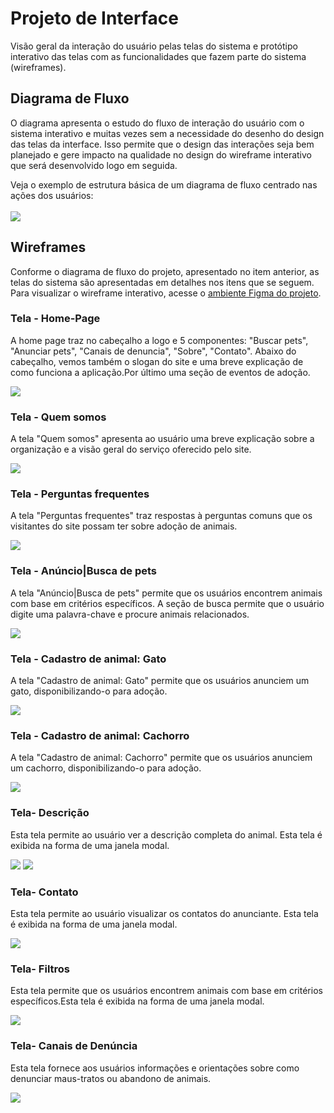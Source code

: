 
# Projeto de Interface


Visão geral da interação do usuário pelas telas do sistema e protótipo interativo das telas com as funcionalidades que fazem parte do sistema (wireframes).


## Diagrama de Fluxo

O diagrama apresenta o estudo do fluxo de interação do usuário com o sistema interativo e  muitas vezes sem a necessidade do desenho do design das telas da interface. Isso permite que o design das interações seja bem planejado e gere impacto na qualidade no design do wireframe interativo que será desenvolvido logo em seguida.

Veja o exemplo de estrutura básica de um diagrama de fluxo centrado nas ações dos usuários: 
<br><br>
<img src="img/Fluxo_usuário.jpg">

## Wireframes

Conforme o diagrama de fluxo do projeto, apresentado no item anterior, as telas do sistema são apresentadas em detalhes nos itens que se seguem. Para visualizar o wireframe interativo, acesse o [ambiente Figma do projeto](https://www.figma.com/file/a3eYU6a6JoysTJQObRdvpU/Projeto-Ado%C3%A7%C3%A3o-de-Animais?t=CwkApcX7naFhrjcU-0).
 
### Tela - Home-Page

A home page traz no cabeçalho a logo e 5 componentes: "Buscar pets", "Anunciar pets", "Canais de denuncia", "Sobre", "Contato". Abaixo do cabeçalho, vemos também o slogan do site e uma breve explicação de como funciona a aplicação.Por último uma seção de eventos de adoção.

<img src="img/Wf_homepage.png">

### Tela - Quem somos

A tela "Quem somos" apresenta ao usuário uma breve explicação sobre a organização e a visão geral do serviço oferecido pelo site.

<img src="img/Wf_Quem somos.png">

### Tela - Perguntas frequentes

A tela "Perguntas frequentes" traz respostas à perguntas comuns que os visitantes do site possam ter sobre adoção de animais.

<img src="img/wf_Perguntas frequentes.png">

### Tela - Anúncio|Busca de pets

A tela "Anúncio|Busca de pets" permite que os usuários encontrem animais com base em critérios específicos. A seção de busca permite que o usuário digite uma palavra-chave e procure animais relacionados.

<img src="img/Wf_busca_pets.png">

### Tela - Cadastro de animal: Gato

A tela "Cadastro de animal: Gato" permite que os usuários anunciem um gato, disponibilizando-o para adoção.

<img src="img/Wf_cadastro_gato.png">

### Tela - Cadastro de animal: Cachorro

A tela "Cadastro de animal: Cachorro" permite que os usuários anunciem um cachorro, disponibilizando-o para adoção.

<img src="img/Wf_cadastro_cao.png">

### Tela- Descrição

Esta tela permite ao usuário ver a descrição completa do animal. Esta tela é exibida na forma de uma janela modal. 

<img src="img/Wf_det_cao">
<img src="img/Wf_det_gato">


### Tela- Contato

Esta tela permite ao usuário visualizar os contatos do anunciante. Esta tela é exibida na forma de uma janela modal. 

<img src="img/Wf_contato">

### Tela- Filtros

Esta tela permite que os usuários encontrem animais com base em critérios específicos.Esta tela é exibida na forma de uma janela modal. 

<img src="img/Wf_ filtros">

### Tela- Canais de Denúncia

Esta tela fornece aos usuários informações e orientações sobre como denunciar maus-tratos ou abandono de animais. 

<img src="img/Wf_denuncia">



